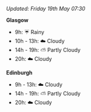 *Updated: Friday 19th May 07:30*

**Glasgow**

* 9h: :umbrella: Rainy
* 10h - 13h: :cloud: Cloudy
* 14h - 19h: :partly_sunny: Partly Cloudy
* 20h: :cloud: Cloudy

**Edinburgh**

* 9h - 13h: :cloud: Cloudy
* 14h - 19h: :partly_sunny: Partly Cloudy
* 20h: :cloud: Cloudy
